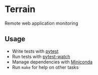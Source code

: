 
# Terrain

Remote web application monitoring

## Usage

   * Write tests with [pytest](https://docs.pytest.org/en/latest/getting-started.html)
   * Run tests with [pytest-watch](https://github.com/joeyespo/pytest-watch)
   * Manage dependencies with [Miniconda](https://docs.conda.io/en/latest/miniconda.html)
   * Run `make` for help on other tasks



